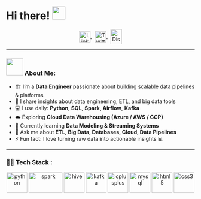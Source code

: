 # Hi there! <img src="https://github.com/TheDudeThatCode/TheDudeThatCode/blob/master/Assets/Hi.gif" width="35" />

<p align="center">
  <a href="https://linkedin.com/in/esraa-gebreal" target="_blank">
    <img align="center" src="https://cdn.jsdelivr.net/npm/simple-icons@3.0.1/icons/linkedin.svg" alt="LinkedIn" height="30" width="30" />
  </a>&nbsp;
  <a href="https://twitter.com/YOUR_TWITTER" target="_blank">
    <img align="center" src="https://cdn.jsdelivr.net/npm/simple-icons@3.0.1/icons/twitter.svg" alt="Twitter" height="30" width="30" />
  </a>&nbsp;
  <a href="http://discord.com/users/YOUR_DISCORD" target="_blank">
    <img align="center" src="https://cdn.jsdelivr.net/npm/simple-icons@3.0.1/icons/discord.svg" alt="Discord" height="40" width="30" />
  </a>
</p>

---

### <img src="https://github.com/TheDudeThatCode/TheDudeThatCode/blob/master/Assets/Developer.gif" width="45" /> About Me:
- 🏗️ I’m a **Data Engineer** passionate about building scalable data pipelines & platforms  
- 📝 I share insights about data engineering, ETL, and big data tools  
- 💻 I use daily: **Python**, **SQL**, **Spark**, **Airflow**, **Kafka**  
- ☁️ Exploring **Cloud Data Warehousing (Azure / AWS / GCP)**  
- 📖 Currently learning **Data Modeling & Streaming Systems**  
- 💬 Ask me about **ETL, Big Data, Databases, Cloud, Data Pipelines**  
- ⚡ Fun fact: I love turning raw data into actionable insights 📊  

---

### 🧑‍💻 Tech Stack :
<p align="center">
  <img src="https://www.vectorlogo.zone/logos/python/python-icon.svg" alt="python" width="55" height="55"/>
  <img src="https://www.vectorlogo.zone/logos/apache_spark/apache_spark-ar21.svg" alt="spark" width="90" height="55"/>
  <img src="https://www.vectorlogo.zone/logos/apache_hive/apache_hive-icon.svg" alt="hive" width="55" height "55"/>
  <img src="https://www.vectorlogo.zone/logos/apache_kafka/apache_kafka-icon.svg" alt="kafka" width="55" height="55"/>
  <img src="https://cdn.jsdelivr.net/gh/devicons/devicon/icons/cplusplus/cplusplus-original.svg" alt="cplusplus" width="55" height="55"/>
  <img src="https://www.vectorlogo.zone/logos/mysql/mysql-icon.svg" alt="mysql" width="55" height="55"/>
  <img src="https://cdn.jsdelivr.net/gh/devicons/devicon/icons/html5/html5-original.svg" alt="html5" width="55" height="55"/>
  <img src="https://cdn.jsdelivr.net/gh/devicons/devicon/icons/css3/css3-original.svg" alt="css3" width="55" height="55"/>
</p>
